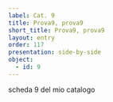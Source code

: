 ```yaml
---
label: Cat. 9
title: Prova9, prova9
short_title: Prova9, prova9
layout: entry
order: 117
presentation: side-by-side
object:
  - id: 9
---
```


scheda 9 del mio catalogo

